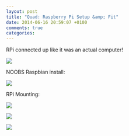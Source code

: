 ```yaml
---
layout: post
title: "Quad: Raspberry Pi Setup &amp; Fit"
date: 2014-06-16 20:59:07 +0100
comments: true
categories: 
---
```


RPi connected up like it was an actual computer!

![](//files.ianrenton.com/sites/quadcopter/61.jpg)

NOOBS Raspbian install:

![](//files.ianrenton.com/sites/quadcopter/62.jpg)

RPi Mounting:

![](//files.ianrenton.com/sites/quadcopter/58.jpg)

![](//files.ianrenton.com/sites/quadcopter/59.jpg)

![](//files.ianrenton.com/sites/quadcopter/60.jpg)
